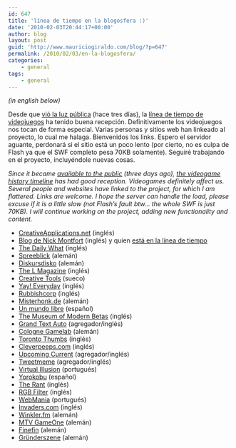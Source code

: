 ```yaml
---
id: 647
title: 'línea de tiempo en la blogosfera :)'
date: '2010-02-03T20:44:17+00:00'
author: blog
layout: post
guid: 'http://www.mauriciogiraldo.com/blog/?p=647'
permalink: /2010/02/03/en-la-blogosfera/
categories:
    - general
tags:
    - general
---
```


*(in english below)*

Desde que [vió la luz pública](http://www.mauriciogiraldo.com/blog/2010/01/25/una-linea-de-tiempo-de-videojuegos/) (hace tres días), la [línea de tiempo de videojuegos](http://www.mauriciogiraldo.com/vgline/beta/) ha tenido buena recepción. Definitivamente los videojuegos nos tocan de forma especial. Varias personas y sitios web han linkeado al proyecto, lo cual me halaga. Bienvenidos los links. Espero el servidor aguante, perdonará si el sitio está un poco lento (por cierto, no es culpa de Flash ya que el SWF completo pesa 70KB solamente). Seguiré trabajando en el proyecto, incluyéndole nuevas cosas.

*Since it became [available to the public](http://www.mauriciogiraldo.com/blog/2010/01/30/the-videogame-history-timeline/) (three days ago), [the videogame history timeline](http://www.mauriciogiraldo.com/vgline/beta/) has had good reception. Videogames definitely affect us. Several people and websites have linked to the project, for which I am flattered. Links are welcome. I hope the server can handle the load, please excuse if it is a little slow (not Flash’s fault btw… the whole SWF is just 70KB). I will continue working on the project, adding new functionality and content.*

- [CreativeApplications.net](http://www.creativeapplications.net/flash/history-of-video-games-flash/) (inglés)
- [ Blog de Nick Montfort](http://nickm.com/post/2010/02/videogame-timeline/) (inglés) y quien [está en la línea de tiempo](http://www.mauriciogiraldo.com/vgline/beta/#/198)
- [ The Daily What](http://thedw.us/post/368782442/morning-links-the-videogame-history) (inglés)
- [ Spreeblick](http://www.spreeblick.com/2010/02/03/videogame-timeline-%E2%80%93-die-geschichte-des-daddelns-seit-1791/) (alemán)
- [ Diskursdisko](http://www.diskursdisko.de/2010/02/videogame-history-timeline/) (alemán)
- [The L Magazine](http://www.thelmagazine.com/TheMeasure/archives/2010/02/03/interactive-timeline-chronicles-the-surprisingly-pong-history-of-videogames) (inglés)
- [ Creative Tools](http://www.creativetools.se/allmanna-nyhetskategorier/77-film-bild-spel-tryck-reklam-och-media/10127-om-datorspelens-historia.html) (sueco)
- [Yay! Everyday](http://www.yayeveryday.com/) (inglés)
- [ Rubbishcorp](http://www.rubbishcorp.com/visual-videogame-timeline/) (inglés)
- [ Misterhonk.de](http://www.misterhonk.de/blog/4476/videogame-history-timeline/) (alemán)
- [ Un mundo libre](http://unmundolibre.net/2010/02/03/historia-los-videojuegos-interactiva/) (español)
- [ The Museum of Modern Betas](http://momb.socio-kybernetics.net/beta/the-videogame-timeline) (inglés)
- [ Grand Text Auto](http://grandtextauto.org/) (agregador/inglés)
- [ Cologne Gamelab](http://colognegamelab.de/post?postid=77) (alemán)
- [ Toronto Thumbs](http://www.torontothumbs.com/2010/02/03/made-of-win-the-videogame-history-timeline/) (inglés)
- [ Cleverpeeps.com](http://www.cleverpeeps.com/post/367576169/the-videogame-timeline-beta) (inglés)
- [Upcoming Current](http://upcoming.current.com/items/868274_made-of-win-the-videogame-history-timeline.htm) (agregador/inglés)
- [Tweetmeme](http://tweetmeme.com/story/517053723/history-of-video-games-flash) (agregador/inglés)
- [Virtual Illusion](http://virtual-illusion.blogspot.com/2010/02/mapa-cronologico-dos-videojogos.html) (portugués)
- [Yorokobu](http://www.yorokobu.es/2010/02/04/la-historia-de-los-videojuegos-de-un-vistazo/) (español)
- [The Rant](http://chronosign.com/rant/yadurajiv/2010/02/491) (inglés)
- [RGB Filter](http://www.rgbfilter.com/?p=2976) (inglés)
- [WebMania](http://2.0.bloguite.com/websites/toda-a-historia-dos-videojogos-num-so-site.html) (portugués)
- [Invaders.com](http://retro.invaders.com/?p=2651) (inglés)
- [Winkler.fm](http://www.konniwinkler.de/2010/02/die-geschichte-der-videogames/) (alemán)
- [MTV GameOne](http://gameone.de/specials/eine-kurze-geschichte-der-videospiele-und-ihrer-werbung) (alemán)
- [Finefin](http://blog.finefin.com/?p=252) (alemán)
- [Gründerszene](http://www.gruenderszene.de/news/grunderszene-today-betaphase-bei-mirapodo-guckauto-als-uber-portal-dailydeal-schluckt-teambon/) (alemán)